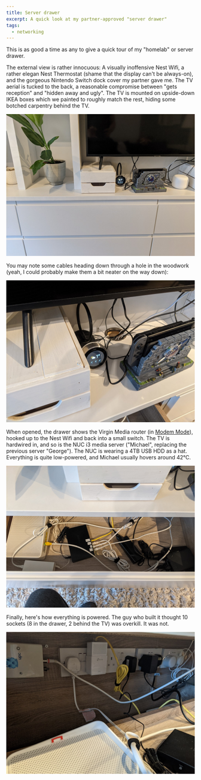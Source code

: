 ```yaml
---
title: Server drawer
excerpt: A quick look at my partner-approved "server drawer"
tags:
  - networking
---
```


This is as good a time as any to give a quick tour of my "homelab" or server drawer.

[external]: /assets/images/2021/01/server-drawer/external.jpg
[top]: /assets/images/2021/01/server-drawer/top.jpg
[power]: /assets/images/2021/01/server-drawer/power.jpg
[hole]: /assets/images/2021/01/server-drawer/hole.jpg

The external view is rather innocuous: A visually inoffensive Nest Wifi, a rather elegan Nest Thermostat (shame that the display can't be always-on), and the gorgeous Nintendo Switch dock cover my partner gave me. The TV aerial is tucked to the back, a reasonable compromise between "gets reception" and "hidden away and ugly". The TV is mounted on upside-down IKEA boxes which we painted to roughly match the rest, hiding some botched carpentry behind the TV.

[![External view][external]][external]

You may note some cables heading down through a hole in the woodwork (yeah, I could probably make them a bit neater on the way down):

[![Through the hole][hole]][hole]

When opened, the drawer shows the Virgin Media router (in [Modem Mode][modem-mode]), hooked up to the Nest Wifi and back into a small switch. The TV is hardwired in, and so is the NUC i3 media server ("Michael", replacing the previous server "George"). The NUC is wearing a 4TB USB HDD as a hat. Everything is quite low-powered, and Michael usually hovers around 42°C.

[modem-mode]: https://www.virginmedia.com/help/virgin-media-hub-modem-mode

[![Top view][top]][top]

Finally, here's how everything is powered. The guy who built it thought 10 sockets (8 in the drawer, 2 behind the TV) was overkill. It was not.

[![Power view][power]][power]